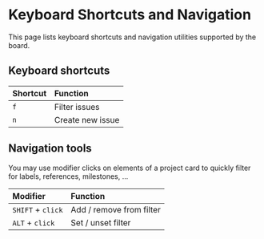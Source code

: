 # Keyboard Shortcuts and Navigation

This page lists keyboard shortcuts and navigation utilities supported by the board.


## Keyboard shortcuts

| Shortcut | Function |
| :--- | :--- |
| `f`  | Filter issues |
| `n`  | Create new issue |


## Navigation tools

You may use modifier clicks on elements of a project card to quickly filter for labels, references, milestones, ...

| Modifier | Function |
| :--- | :--- |
| `SHIFT` + `click` | Add / remove from filter |
| `ALT` + `click` | Set / unset filter |
